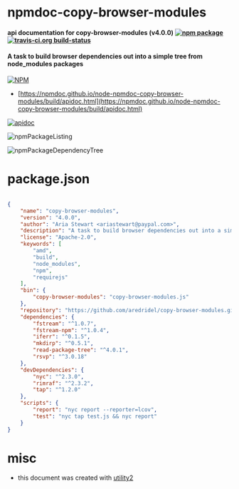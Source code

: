 # npmdoc-copy-browser-modules

#### api documentation for  copy-browser-modules (v4.0.0)  [![npm package](https://img.shields.io/npm/v/npmdoc-copy-browser-modules.svg?style=flat-square)](https://www.npmjs.org/package/npmdoc-copy-browser-modules) [![travis-ci.org build-status](https://api.travis-ci.org/npmdoc/node-npmdoc-copy-browser-modules.svg)](https://travis-ci.org/npmdoc/node-npmdoc-copy-browser-modules)

#### A task to build browser dependencies out into a simple tree from node_modules packages

[![NPM](https://nodei.co/npm/copy-browser-modules.png?downloads=true&downloadRank=true&stars=true)](https://www.npmjs.com/package/copy-browser-modules)

- [https://npmdoc.github.io/node-npmdoc-copy-browser-modules/build/apidoc.html](https://npmdoc.github.io/node-npmdoc-copy-browser-modules/build/apidoc.html)

[![apidoc](https://npmdoc.github.io/node-npmdoc-copy-browser-modules/build/screenCapture.buildCi.browser.%252Ftmp%252Fbuild%252Fapidoc.html.png)](https://npmdoc.github.io/node-npmdoc-copy-browser-modules/build/apidoc.html)

![npmPackageListing](https://npmdoc.github.io/node-npmdoc-copy-browser-modules/build/screenCapture.npmPackageListing.svg)

![npmPackageDependencyTree](https://npmdoc.github.io/node-npmdoc-copy-browser-modules/build/screenCapture.npmPackageDependencyTree.svg)



# package.json

```json

{
    "name": "copy-browser-modules",
    "version": "4.0.0",
    "author": "Aria Stewart <ariastewart@paypal.com>",
    "description": "A task to build browser dependencies out into a simple tree from node_modules packages",
    "license": "Apache-2.0",
    "keywords": [
        "amd",
        "build",
        "node_modules",
        "npm",
        "requirejs"
    ],
    "bin": {
        "copy-browser-modules": "copy-browser-modules.js"
    },
    "repository": "https://github.com/aredridel/copy-browser-modules.git",
    "dependencies": {
        "fstream": "^1.0.7",
        "fstream-npm": "^1.0.4",
        "iferr": "^0.1.5",
        "mkdirp": "^0.5.1",
        "read-package-tree": "^4.0.1",
        "rsvp": "^3.0.18"
    },
    "devDependencies": {
        "nyc": "^2.3.0",
        "rimraf": "^2.3.2",
        "tap": "^1.2.0"
    },
    "scripts": {
        "report": "nyc report --reporter=lcov",
        "test": "nyc tap test.js && nyc report"
    }
}
```



# misc
- this document was created with [utility2](https://github.com/kaizhu256/node-utility2)
